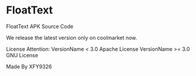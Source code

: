 # FloatText
FloatText APK Source Code

We release the latest version only on coolmarket now.

License Attention:
VersionName <  3.0 Apache License
VersionName >= 3.0 GNU License

Made By XFY9326
